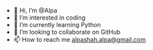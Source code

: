 - 👋 Hi, I’m @Alpa
- 👀 I’m interested in coding
- 🌱 I’m currently learning Python
- 💞️ I’m looking to collaborate on GitHub  
- 📫 How to reach me alpashah.alpa@gmail.com

<!---
AlpaPGujarathi/AlpaPGujarathi is a ✨ special ✨ repository because its `README.md` (this file) appears on your GitHub profile.
You can click the Preview link to take a look at your changes.
--->
